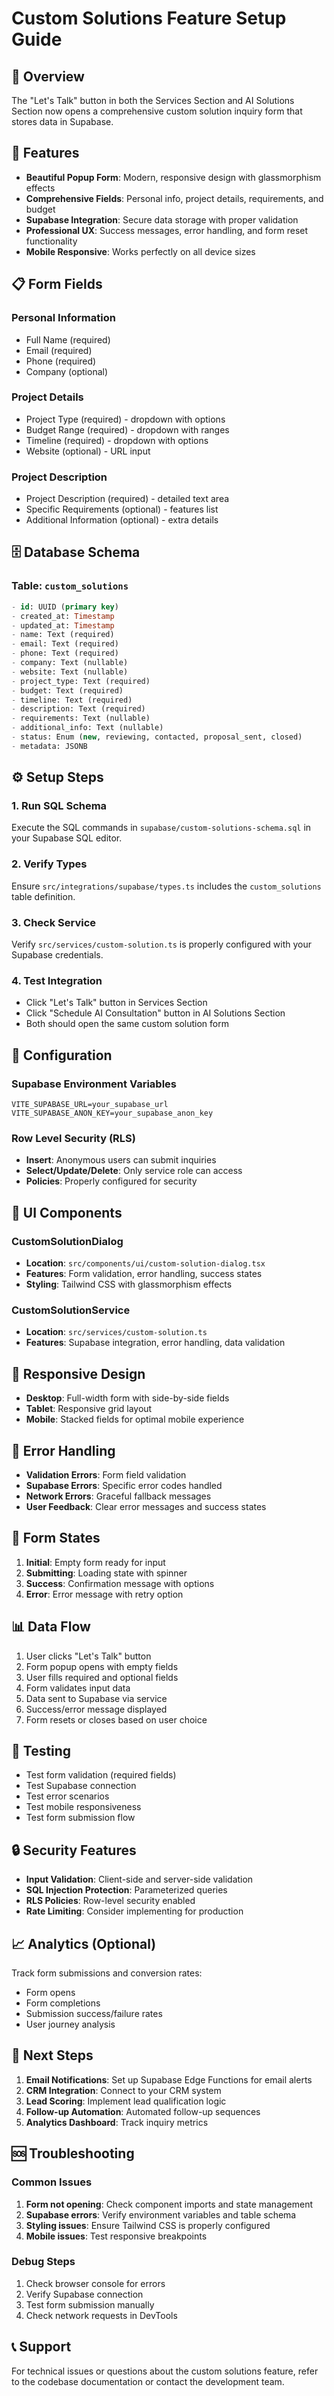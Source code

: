 # Custom Solutions Feature Setup Guide

## 🎯 Overview
The "Let's Talk" button in both the Services Section and AI Solutions Section now opens a comprehensive custom solution inquiry form that stores data in Supabase.

## 🚀 Features
- **Beautiful Popup Form**: Modern, responsive design with glassmorphism effects
- **Comprehensive Fields**: Personal info, project details, requirements, and budget
- **Supabase Integration**: Secure data storage with proper validation
- **Professional UX**: Success messages, error handling, and form reset functionality
- **Mobile Responsive**: Works perfectly on all device sizes

## 📋 Form Fields

### Personal Information
- Full Name (required)
- Email (required)
- Phone (required)
- Company (optional)

### Project Details
- Project Type (required) - dropdown with options
- Budget Range (required) - dropdown with ranges
- Timeline (required) - dropdown with options
- Website (optional) - URL input

### Project Description
- Project Description (required) - detailed text area
- Specific Requirements (optional) - features list
- Additional Information (optional) - extra details

## 🗄️ Database Schema

### Table: `custom_solutions`
```sql
- id: UUID (primary key)
- created_at: Timestamp
- updated_at: Timestamp
- name: Text (required)
- email: Text (required)
- phone: Text (required)
- company: Text (nullable)
- website: Text (nullable)
- project_type: Text (required)
- budget: Text (required)
- timeline: Text (required)
- description: Text (required)
- requirements: Text (nullable)
- additional_info: Text (nullable)
- status: Enum (new, reviewing, contacted, proposal_sent, closed)
- metadata: JSONB
```

## ⚙️ Setup Steps

### 1. Run SQL Schema
Execute the SQL commands in `supabase/custom-solutions-schema.sql` in your Supabase SQL editor.

### 2. Verify Types
Ensure `src/integrations/supabase/types.ts` includes the `custom_solutions` table definition.

### 3. Check Service
Verify `src/services/custom-solution.ts` is properly configured with your Supabase credentials.

### 4. Test Integration
- Click "Let's Talk" button in Services Section
- Click "Schedule AI Consultation" button in AI Solutions Section
- Both should open the same custom solution form

## 🔧 Configuration

### Supabase Environment Variables
```env
VITE_SUPABASE_URL=your_supabase_url
VITE_SUPABASE_ANON_KEY=your_supabase_anon_key
```

### Row Level Security (RLS)
- **Insert**: Anonymous users can submit inquiries
- **Select/Update/Delete**: Only service role can access
- **Policies**: Properly configured for security

## 🎨 UI Components

### CustomSolutionDialog
- **Location**: `src/components/ui/custom-solution-dialog.tsx`
- **Features**: Form validation, error handling, success states
- **Styling**: Tailwind CSS with glassmorphism effects

### CustomSolutionService
- **Location**: `src/services/custom-solution.ts`
- **Features**: Supabase integration, error handling, data validation

## 📱 Responsive Design
- **Desktop**: Full-width form with side-by-side fields
- **Tablet**: Responsive grid layout
- **Mobile**: Stacked fields for optimal mobile experience

## 🚨 Error Handling
- **Validation Errors**: Form field validation
- **Supabase Errors**: Specific error codes handled
- **Network Errors**: Graceful fallback messages
- **User Feedback**: Clear error messages and success states

## 🔄 Form States
1. **Initial**: Empty form ready for input
2. **Submitting**: Loading state with spinner
3. **Success**: Confirmation message with options
4. **Error**: Error message with retry option

## 📊 Data Flow
1. User clicks "Let's Talk" button
2. Form popup opens with empty fields
3. User fills required and optional fields
4. Form validates input data
5. Data sent to Supabase via service
6. Success/error message displayed
7. Form resets or closes based on user choice

## 🧪 Testing
- Test form validation (required fields)
- Test Supabase connection
- Test error scenarios
- Test mobile responsiveness
- Test form submission flow

## 🔒 Security Features
- **Input Validation**: Client-side and server-side validation
- **SQL Injection Protection**: Parameterized queries
- **RLS Policies**: Row-level security enabled
- **Rate Limiting**: Consider implementing for production

## 📈 Analytics (Optional)
Track form submissions and conversion rates:
- Form opens
- Form completions
- Submission success/failure rates
- User journey analysis

## 🚀 Next Steps
1. **Email Notifications**: Set up Supabase Edge Functions for email alerts
2. **CRM Integration**: Connect to your CRM system
3. **Lead Scoring**: Implement lead qualification logic
4. **Follow-up Automation**: Automated follow-up sequences
5. **Analytics Dashboard**: Track inquiry metrics

## 🆘 Troubleshooting

### Common Issues
1. **Form not opening**: Check component imports and state management
2. **Supabase errors**: Verify environment variables and table schema
3. **Styling issues**: Ensure Tailwind CSS is properly configured
4. **Mobile issues**: Test responsive breakpoints

### Debug Steps
1. Check browser console for errors
2. Verify Supabase connection
3. Test form submission manually
4. Check network requests in DevTools

## 📞 Support
For technical issues or questions about the custom solutions feature, refer to the codebase documentation or contact the development team.
